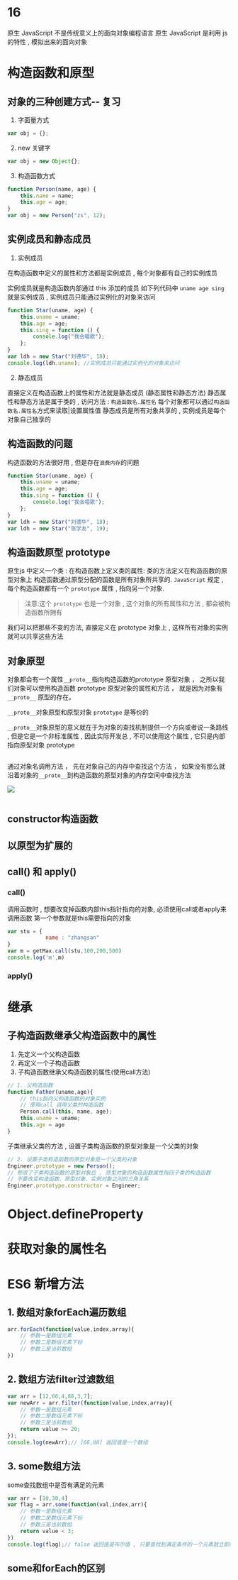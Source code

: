 # 16

原生 JavaScript 不是传统意义上的面向对象编程语言
原生 JavaScript 是利用 js 的特性 , 模拟出来的面向对象

# 构造函数和原型

## 对象的三种创建方式-- 复习

1. 字面量方式

```js
var obj = {};
```

2. new 关键字

```js
var obj = new Object{};
```

3. 构造函数方式

```js
function Person(name, age) {
	this.name = name;
	this.age = age;
}
var obj = new Person("zs", 12);
```

## 实例成员和静态成员

1. 实例成员

在构造函数中定义的属性和方法都是实例成员 , 每个对象都有自己的实例成员

实例成员就是构造函数内部通过 this 添加的成员 如下列代码中 `uname age sing` 就是实例成员 , 实例成员只能通过实例化的对象来访问

```js
function Star(uname, age) {
	this.uname = uname;
	this.age = age;
	this.sing = function () {
		console.log("我会唱歌");
	};
}
var ldh = new Star("刘德华", 18);
console.log(ldh.uname); //实例成员只能通过实例化的对象来访问
```

2. 静态成员

直接定义在构造函数上的属性和方法就是静态成员 (静态属性和静态方法)
静态属性和静态方法是属于类的 , 访问方法 : `构造函数名.属性名`
每个对象都可以通过`构造函数名.属性名`方式来读取|设置属性值
静态成员是所有对象共享的 , 实例成员是每个对象自己独享的

## 构造函数的问题

构造函数的方法很好用 , 但是存在`浪费内存`的问题

```js
function Star(uname, age) {
	this.uname = uname;
	this.age = age;
	this.sing = function () {
		console.log("我会唱歌");
	};
}
var ldh = new Star("刘德华", 18);
var ldh = new Star("张学友", 19);
```

## 构造函数原型 prototype

原生js 中定义一个类 : 在构造函数上定义类的属性: 类的方法定义在构造函数的原型对象上
构造函数通过原型分配的函数是所有对象所共享的.
`JavaScript` 规定 , 每个构造函数都有一个 `prototype` 属性 , 指向另一个对象.

> 注意:这个 `prototype` 也是一个对象 , 这个对象的所有属性和方法 , 都会被构造函数所拥有

我们可以把那些不变的方法, 直接定义在 prototype 对象上 , 这样所有对象的实例就可以共享这些方法

## 对象原型
对象都会有一个属性`__proto__`指向构造函数的prototype 原型对象 ， 之所以我们对象可以使用构造函数 prototype 原型对象的属性和方法 ， 就是因为对象有 `__proto__` 原型的存在。

`__proto__`对象原型和原型对象 `prototype` 是等价的

`__proto__`对象原型的意义就在于为对象的查找机制提供一个方向或者说一条路线 , 但是它是一个非标准属性 , 因此实际开发总 , 不可以使用这个属性 , 它只是内部指向原型对象 prototype

![]()

通过对象名调用方法 ， 先在对象自己的内存中查找这个方法 ， 如果没有那么就沿着对象的`__proto__`到构造函数的原型对象的内存空间中查找方法

![](../img/prototype%E5%8E%9F%E5%9E%8B.png)


![]()


## constructor构造函数
## 以原型为扩展的

## call() 和 apply()
### call()
调用函数时 , 想要改变掉函数内部this指针指向的对象, 必须使用call或者apply来调用函数
第一个参数就是this需要指向的对象
```js
var stu = {
            name : "zhangsan"
}
var m = getMax.call(stu,100,200,500)
console.log('m',m)
```
### apply()

# 继承

## 子构造函数继承父构造函数中的属性
1. 先定义一个父构造函数
2. 再定义一个子构造函数
3. 子构造函数继承父构造函数的属性(使用call方法)
```js
// 1. 父构造函数
function Father(uname,age){
    // this指向父构造函数的对象实例
    // 使用call 调用父类的构造函数
    Person.call(this, name, age);
    this.uname = uname;
    this.age = age
}
```
子类继承父类的方法 , 设置子类构造函数的原型对象是一个父类的对象
```js
// 2. 设置子类构造函数的原型对象是一个父类的对象
Engineer.prototype = new Person();
// 修改了子类构造函数的原型对象后 , 原型对象的构造函数属性指回子类的构造函数
// 不要改变构造函数、原型对象、实例对象之间的三角关系
Engineer.prototype.constructor = Engineer;
```


# Object.defineProperty

# 获取对象的属性名

# ES6 新增方法
## 1. 数组对象forEach遍历数组
```js
arr.forEach(function(value,index,array){
	// 参数一是数组元素
	// 参数二是数组元素下标
	// 参数三是当前数组
})
```

## 2. 数组方法filter过滤数组
```js
var arr = [12,66,4,88,3,7];
var newArr = arr.filter(function(value,index,array){
	// 参数一是数组元素
	// 参数二是数组元素下标
	// 参数三是当前数组
	return value >= 20;
});
console.log(newArr);// [66,88] 返回值是一个数组
```

## 3. some数组方法
some查找数组中是否有满足的元素
```js
var arr = [10,30,4]
var flag = arr.some(function(val,index,arr){
	// 参数一是数组元素
	// 参数二是数组元素下标
	// 参数三是当前数组
	return value < 3;
})
console.log(flag);// false 返回值是布尔值 , 只要查找到满足条件的一个元素就立即终止循环
```
## some和forEach的区别
